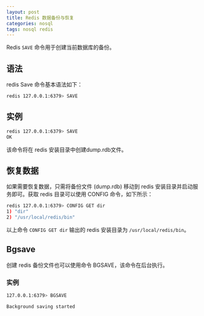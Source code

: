 ```yaml
---
layout: post
title: Redis 数据备份与恢复
categories: nosql
tags: nosql redis
---
```


Redis `SAVE` 命令用于创建当前数据库的备份。

## 语法

redis Save 命令基本语法如下：

```sh
redis 127.0.0.1:6379> SAVE 
```

## 实例

```sh
redis 127.0.0.1:6379> SAVE 
OK
```

该命令将在 redis 安装目录中创建dump.rdb文件。

<!-- more -->

## 恢复数据

如果需要恢复数据，只需将备份文件 (dump.rdb) 移动到 redis 安装目录并启动服务即可。获取 redis 目录可以使用 CONFIG 命令，如下所示：

```sh
redis 127.0.0.1:6379> CONFIG GET dir
1) "dir"
2) "/usr/local/redis/bin"
```
以上命令 `CONFIG GET dir` 输出的 redis 安装目录为 `/usr/local/redis/bin`。

## Bgsave

创建 redis 备份文件也可以使用命令 BGSAVE，该命令在后台执行。

### 实例

```sh
127.0.0.1:6379> BGSAVE

Background saving started
```